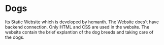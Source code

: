 # Dogs
Its Static Website which is developed by hemanth.
The Website does't have backend connection.
Only HTML and CSS are used in the website.
The website contain the brief explantion of the dog breeds and taking care of the dogs.
